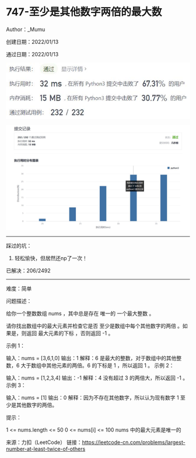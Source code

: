 # 747-至少是其他数字两倍的最大数

Author：_Mumu

创建日期：2022/01/13

通过日期：2022/01/13

![](./通过截图2.jpg)

![](./通过截图1.jpg)

*****

踩过的坑：

1. 轻松愉快，但居然还np了一次！

已解决：206/2492

*****

难度：简单

问题描述：

给你一个整数数组 nums ，其中总是存在 唯一的 一个最大整数 。

请你找出数组中的最大元素并检查它是否 至少是数组中每个其他数字的两倍 。如果是，则返回 最大元素的下标 ，否则返回 -1 。

 

示例 1：

输入：nums = [3,6,1,0]
输出：1
解释：6 是最大的整数，对于数组中的其他整数，6 大于数组中其他元素的两倍。6 的下标是 1 ，所以返回 1 。
示例 2：

输入：nums = [1,2,3,4]
输出：-1
解释：4 没有超过 3 的两倍大，所以返回 -1 。
示例 3：

输入：nums = [1]
输出：0
解释：因为不存在其他数字，所以认为现有数字 1 至少是其他数字的两倍。


提示：

1 <= nums.length <= 50
0 <= nums[i] <= 100
nums 中的最大元素是唯一的

来源：力扣（LeetCode）
链接：https://leetcode-cn.com/problems/largest-number-at-least-twice-of-others
